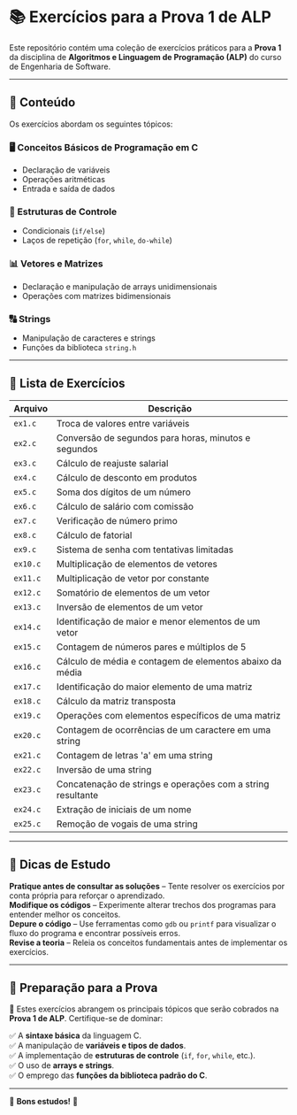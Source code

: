 # 📚 Exercícios para a Prova 1 de ALP

Este repositório contém uma coleção de exercícios práticos para a **Prova 1** da disciplina de **Algoritmos e Linguagem de Programação (ALP)** do curso de Engenharia de Software.

---

## 📌 Conteúdo

Os exercícios abordam os seguintes tópicos:

### 🖥️ Conceitos Básicos de Programação em C
- Declaração de variáveis
- Operações aritméticas
- Entrada e saída de dados

### 🔁 Estruturas de Controle
- Condicionais (`if/else`)
- Laços de repetição (`for`, `while`, `do-while`)

### 📊 Vetores e Matrizes
- Declaração e manipulação de arrays unidimensionais
- Operações com matrizes bidimensionais

### 🔠 Strings
- Manipulação de caracteres e strings
- Funções da biblioteca `string.h`

---

## 📜 Lista de Exercícios

| Arquivo   | Descrição |
|-----------|------------|
| `ex1.c`   | Troca de valores entre variáveis |
| `ex2.c`   | Conversão de segundos para horas, minutos e segundos |
| `ex3.c`   | Cálculo de reajuste salarial |
| `ex4.c`   | Cálculo de desconto em produtos |
| `ex5.c`   | Soma dos dígitos de um número |
| `ex6.c`   | Cálculo de salário com comissão |
| `ex7.c`   | Verificação de número primo |
| `ex8.c`   | Cálculo de fatorial |
| `ex9.c`   | Sistema de senha com tentativas limitadas |
| `ex10.c`  | Multiplicação de elementos de vetores |
| `ex11.c`  | Multiplicação de vetor por constante |
| `ex12.c`  | Somatório de elementos de um vetor |
| `ex13.c`  | Inversão de elementos de um vetor |
| `ex14.c`  | Identificação de maior e menor elementos de um vetor |
| `ex15.c`  | Contagem de números pares e múltiplos de 5 |
| `ex16.c`  | Cálculo de média e contagem de elementos abaixo da média |
| `ex17.c`  | Identificação do maior elemento de uma matriz |
| `ex18.c`  | Cálculo da matriz transposta |
| `ex19.c`  | Operações com elementos específicos de uma matriz |
| `ex20.c`  | Contagem de ocorrências de um caractere em uma string |
| `ex21.c`  | Contagem de letras 'a' em uma string |
| `ex22.c`  | Inversão de uma string |
| `ex23.c`  | Concatenação de strings e operações com a string resultante |
| `ex24.c`  | Extração de iniciais de um nome |
| `ex25.c`  | Remoção de vogais de uma string |

---

## 🎯 Dicas de Estudo

**Pratique antes de consultar as soluções** – Tente resolver os exercícios por conta própria para reforçar o aprendizado.  
**Modifique os códigos** – Experimente alterar trechos dos programas para entender melhor os conceitos.  
**Depure o código** – Use ferramentas como `gdb` ou `printf` para visualizar o fluxo do programa e encontrar possíveis erros.  
**Revise a teoria** – Releia os conceitos fundamentais antes de implementar os exercícios.  

---

## 📖 Preparação para a Prova

🔹 Estes exercícios abrangem os principais tópicos que serão cobrados na **Prova 1 de ALP**. Certifique-se de dominar:

✅ A **sintaxe básica** da linguagem C.  
✅ A manipulação de **variáveis e tipos de dados**.  
✅ A implementação de **estruturas de controle** (`if`, `for`, `while`, etc.).  
✅ O uso de **arrays e strings**.  
✅ O emprego das **funções da biblioteca padrão do C**.  

---

📢 **Bons estudos!** 🚀  


